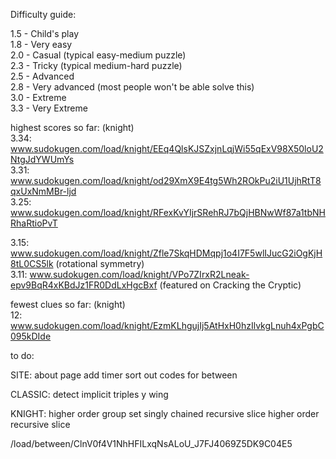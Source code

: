 Difficulty guide:

1.5 - Child's play  
1.8 - Very easy  
2.0 - Casual (typical easy-medium puzzle)  
2.3 - Tricky (typical medium-hard puzzle)  
2.5 - Advanced  
2.8 - Very advanced (most people won't be able solve this)  
3.0 - Extreme  
3.3 - Very Extreme

highest scores so far: (knight)  
3.34: www.sudokugen.com/load/knight/EEq4QlsKJSZxjnLqjWi55qExV98X50loU2NtgJdYWUmYs  
3.31: www.sudokugen.com/load/knight/od29XmX9E4tg5Wh2ROkPu2iU1UjhRtT8qxUxNmMBr-ljd  
3.25: www.sudokugen.com/load/knight/RFexKvYIjrSRehRJ7bQjHBNwWf87a1tbNHRhaRtioPvT  
  
3.15: www.sudokugen.com/load/knight/Zfle7SkqHDMqpj1o4I7F5wlIJucG2iOgKjH8tL0CS5lk (rotational symmetry)  
3.11: www.sudokugen.com/load/knight/VPo7ZIrxR2Lneak-epv9BqR4xKBdJz1FR0DdLxHgcBxf (featured on Cracking the Cryptic)  

fewest clues so far: (knight)  
12: www.sudokugen.com/load/knight/EzmKLhgujIj5AtHxH0hzIlvkgLnuh4xPgbC095kDIde  

to do:

SITE:
about page
add timer
sort out codes for between

CLASSIC:
detect implicit triples
y wing

KNIGHT:
higher order group set
singly chained recursive slice
higher order recursive slice

/load/between/ClnV0f4V1NhHFILxqNsALoU_J7FJ4069Z5DK9C04E5